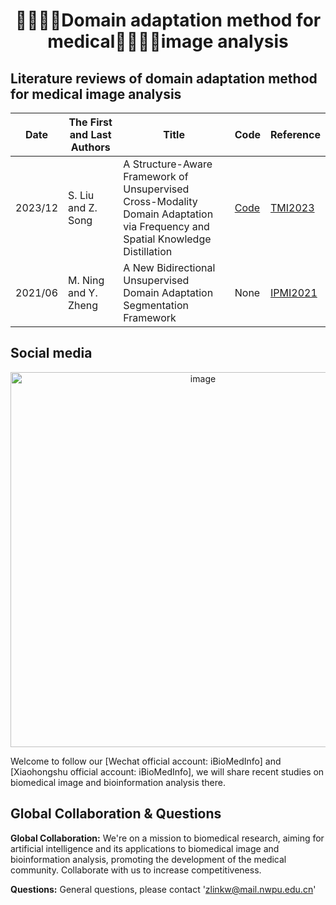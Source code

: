 # <p align="center">👨🏻‍⚕️🏥Domain adaptation method for medical👨🏻‍💻🤖image analysis</p>

## Literature reviews of domain adaptation method for medical image analysis

| Date    | The First and Last Authors | Title                                                                                                                        | Code                                             | Reference                                                                 |
|---------|----------------------------|------------------------------------------------------------------------------------------------------------------------------|--------------------------------------------------|---------------------------------------------------------------------------|
| 2023/12 | S. Liu and Z. Song         | A Structure-Aware Framework of Unsupervised Cross-Modality Domain Adaptation via Frequency and Spatial Knowledge Distillation| [Code](https://github.com/slliuEric/FSUDA)       | [TMI2023](https://ieeexplore.ieee.org/abstract/document/10261458)         |
| 2021/06 | M. Ning and Y. Zheng       | A New Bidirectional Unsupervised Domain Adaptation Segmentation Framework                                                    | None                                             | [IPMI2021](https://link.springer.com/chapter/10.1007/978-3-030-78191-0_38)|

## Social media

<p align="center"><img width="600" alt="image" src="https://github.com/BioMedIA-repo/.github/blob/052046a248d3831a599e11c85ff94cdd658c5abc/pic/wechat.png" height=""></p> 
Welcome to follow our [Wechat official account: iBioMedInfo] and [Xiaohongshu official account: iBioMedInfo], we will share recent studies on biomedical image and bioinformation analysis there.

## Global Collaboration & Questions

**Global Collaboration:** We're on a mission to biomedical research, aiming for artificial intelligence and its
applications to biomedical image and bioinformation analysis, promoting the development of the medical community.
Collaborate with us to increase competitiveness.

**Questions:** General questions, please contact 'zlinkw@mail.nwpu.edu.cn'